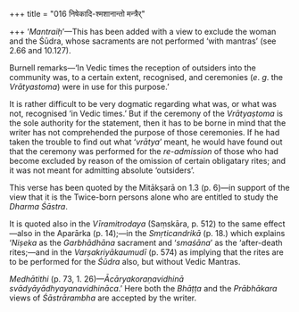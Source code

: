 +++
title = "016 निषेकादि-श्मशानान्तो मन्त्रैर्"

+++
‘*Mantraiḥ*’—This has been added with a view to exclude the woman and
the Śūdra, whose sacraments are not performed ‘with mantras’ (see 2.66
and 10.127).

Burnell remarks—‘In Vedic times the reception of outsiders into the
community was, to a certain extent, recognised, and ceremonies (*e*.
*g*. the *Vrātyastoma*) were in use for this purpose.’

It is rather difficult to be very dogmatic regarding what was, or what
was not, recognised ‘in Vedic times.’ But if the ceremony of the
*Vrātyaṣtoma* is the sole authority for the statement, then it has to be
borne in mind that the writer has not comprehended the purpose of those
ceremonies. If he had taken the trouble to find out what ‘*vrātya*’
meant, he would have found out that the ceremony was performed for the
*re-admission* of those who had become excluded by reason of the
omission of certain obligatary rites; and it was not meant for admitting
absolute ‘outsiders’.

This verse has been quoted by the Mitākṣarā on 1.3 (p. 6)—in support of
the view that it is the Twice-born persons alone who are entitled to
study the *Dharma Śāstra*.

It is quoted also in the *Vīramitrodaya* (Saṃskāra, p. 512) to the same
effect—also in the Aparārka (p. 14);—in the *Smṛticandrikā* (p. 18.)
which explains ‘*Niṣeka* as the *Garbhādhāna* sacrament and ‘*smaśāna*’
as the ‘after-death rites;—and in the *Varṣakriyākaumudī* (p. 574) as
implying that the rites are to be performed for the *Śūdra* also, but
without Vedic Mantras.

*Medhātithi* (p. 73, 1. 26)—*Ācāryakoraṇavidhinā
svādyāyādhyayanavidhināca*.’ Here both the *Bhāṭṭa* and the *Prābhākara*
views of *Śāstrārambha* are accepted by the writer.
